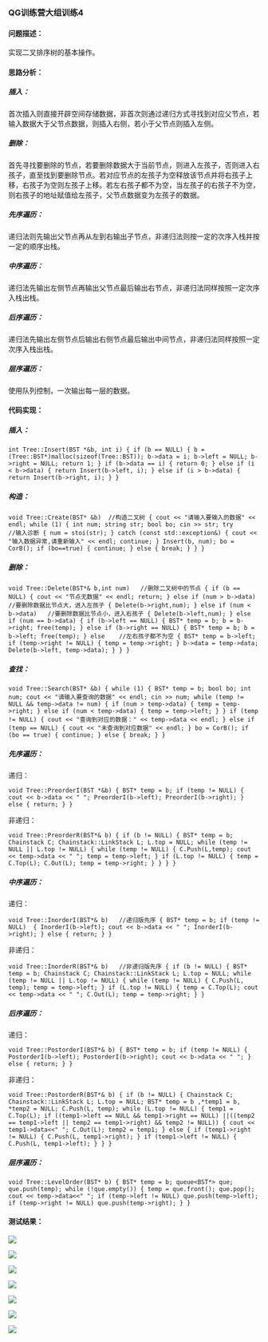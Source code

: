 ### QG训练营大组训练4

#### 问题描述：

实现二叉排序树的基本操作。

#### 思路分析：

##### 插入：

首次插入则直接开辟空间存储数据，非首次则通过递归方式寻找到对应父节点，若输入数据大于父节点数据，则插入右侧，若小于父节点则插入左侧。

##### 删除：

首先寻找要删除的节点，若要删除数据大于当前节点，则进入左孩子，否则进入右孩子，直至找到要删除节点。若对应节点的左孩子为空释放该节点并将右孩子上移，右孩子为空则左孩子上移。若左右孩子都不为空，当左孩子的右孩子不为空，则右孩子的地址赋值给左孩子，父节点数据变为左孩子的数据。

##### 先序遍历：

递归法则先输出父节点再从左到右输出子节点，非递归法则按一定的次序入栈并按一定的顺序出栈。

##### 中序遍历：

递归法先输出左侧节点再输出父节点最后输出右节点，非递归法同样按照一定次序入栈出栈。

##### 后序遍历：

递归法先输出左侧节点后输出右侧节点最后输出中间节点，非递归法同样按照一定次序入栈出栈。

##### 层序遍历：

使用队列控制，一次输出每一层的数据。

#### 代码实现：

##### 插入：

`int Tree::Insert(BST *&b, int i)
{
	if (b == NULL)
	{
		b = (Tree::BST*)malloc(sizeof(Tree::BST));
		b->data = i;
		b->left = NULL;
		b->right = NULL;
		return 1;
	}
	 if (b->data == i)
	{
		return 0;
	}
	else if (i < b->data)
	{
		return Insert(b->left, i);
	}
	else if (i > b->data)
	{
		return Insert(b->right, i);
	}
}`

##### 构造：

`void Tree::Create(BST* &b)  //构造二叉树
{
	cout << "请输入要输入的数据" << endl;
	while (1)
	{
		int num;
		string str;
		bool bo;
		cin >> str;
		try             //输入诊断
		{
			num = stoi(str);
		}
		catch (const std::exception&)
		{
			cout << "输入数据异常,请重新输入" << endl;
			continue;
		}
		Insert(b, num);
		bo = CorB();
		if (bo==true)
		{
			continue;
		}
		else
		{
			break;
		}
	}
}`

##### 删除：

`void Tree::Delete(BST*& b,int num)   //删除二叉树中的节点
{
	if (b == NULL)
	{
		cout << "节点无数据" << endl;
		return;
	}
	else if (num > b->data)   //要删除数据比节点大，进入左孩子
	{
		Delete(b->right,num);
	}
	else if (num < b->data)   //要删除数据比节点小，进入右孩子
	{
		Delete(b->left,num);
	}
	else if (num == b->data)
	{
		if (b->left == NULL)
		{
			BST* temp = b;
			b = b->right;
			free(temp);
		}
		else if (b->right == NULL)
		{
			BST* temp = b;
			b = b->left;
			free(temp);
		}
		else    //左右孩子都不为空
		{
			BST* temp = b->left;
			if (temp->right != NULL)
			{
				temp = temp->right;
			}
			b->data = temp->data;
			Delete(b->left, temp->data);
		}
	}
}`

##### 查找：

`void Tree::Search(BST* &b)
{
	while (1)
	{
		BST* temp = b;
		bool bo;
		int num;
		cout << "请输入要查询的数据" << endl;
		cin >> num;
		while (temp != NULL && temp->data != num)
		{
			if (num > temp->data)
			{
				temp = temp->right;
			}
			else if (num < temp->data)
			{
				temp = temp->left;
			}
		}
		if (temp != NULL)
		{
			cout << "查询到对应的数据：" << temp->data << endl;
		}
		else if (temp == NULL)
		{
			cout << "未查询到对应数据" << endl;
		}
		bo = CorB();
		if (bo == true)
		{
			continue;
		}
		else
		{
			break;
		}
	}
	`

##### 先序遍历：

递归：

`void Tree::PreorderI(BST *&b)
{
    BST* temp = b;
    if (temp != NULL)
    {
        cout << b->data << " ";
        PreorderI(b->left);
        PreorderI(b->right);
    }
    else
    {
        return;
    }
}`

非递归：

`void Tree::PreorderR(BST*& b)
{
	if (b != NULL)
	{
		BST* temp = b;
		Chainstack C;
		Chainstack::LinkStack L;
		L.top = NULL;
		while (temp != NULL || L.top != NULL)
		{
			while (temp != NULL)
			{
				C.Push(L,temp);
				cout << temp->data << " ";
				temp = temp->left;
			}
			if (L.top != NULL)
			{
				temp = C.Top(L);
				C.Out(L);
				temp = temp->right;
			}
		}
	}
}`

##### 中序遍历：

递归：

`void Tree::InorderI(BST*& b)   //递归版先序
{
    BST* temp = b;
    if (temp != NULL) 
    {
        InorderI(b->left);
        cout << b->data << " ";
        InorderI(b->right);
    }
    else
    {
        return;
    }
}`

非递归：

`void Tree::InorderR(BST*& b)   //非递归版先序
{
	if (b != NULL)
	{
		BST* temp = b;
		Chainstack C;
		Chainstack::LinkStack L;
		L.top = NULL;
		while (temp != NULL || L.top != NULL)
		{
			while (temp != NULL)
			{
				C.Push(L, temp);
				temp = temp->left;
			}
			if (L.top != NULL)
			{
				temp = C.Top(L);
				cout << temp->data << " ";
				C.Out(L);
				temp = temp->right;
			}
		}`

##### 后序遍历：

递归：

`void Tree::PostorderI(BST*& b)
{
    BST* temp = b;
    if (temp != NULL)
    {
        PostorderI(b->left);
        PostorderI(b->right);
        cout << b->data << " ";
    }
    else
    {
        return;
    }
}`

非递归：

`void Tree::PostorderR(BST*& b)
{
	if (b != NULL)
	{
		Chainstack C;
		Chainstack::LinkStack L;
		L.top = NULL;
		BST* temp = b ,*temp1 = b, *temp2 = NULL;
		C.Push(L, temp);
		while (L.top != NULL)
		{
			temp1 = C.Top(L);
			if ((temp1->left == NULL && temp1->right == NULL) ||((temp2 == temp1->left || temp2 == temp1->right) && temp2 != NULL))
			{
				cout << temp1->data<<" ";
				C.Out(L);
				temp2 = temp1;
			}
			else
			{
				if (temp1->right != NULL)
				{
					C.Push(L, temp1->right);
				}
				if (temp1->left != NULL)
				{
					C.Push(L, temp1->left);
				}
			}
		}`

##### 层序遍历：

`void Tree::LevelOrder(BST* b)
{
	BST* temp = b;
	queue<BST*> que;
	que.push(temp);
	while (!que.empty())
	{
		temp = que.front();
		que.pop();
		cout << temp->data<<" ";
		if (temp->left != NULL) que.push(temp->left);
		if (temp->right != NULL) que.push(temp->right);
	}
}`

#### 测试结果：

![](https://img-blog.csdnimg.cn/1cf3478535b845b4b0959944fca91e17.png?x-oss-process=image/watermark,type_d3F5LXplbmhlaQ,shadow_50,text_Q1NETiBAUmFtb3p6eg==,size_17,color_FFFFFF,t_70,g_se,x_16)

![](https://img-blog.csdnimg.cn/096b3e7dffaa439a8662145da7e52f93.png)

![](https://img-blog.csdnimg.cn/b06c082813674d998ad99e68ac6fd026.png?x-oss-process=image/watermark,type_d3F5LXplbmhlaQ,shadow_50,text_Q1NETiBAUmFtb3p6eg==,size_18,color_FFFFFF,t_70,g_se,x_16)

![](https://img-blog.csdnimg.cn/cfb60c4b5182430dac5a767d316121e2.png?x-oss-process=image/watermark,type_d3F5LXplbmhlaQ,shadow_50,text_Q1NETiBAUmFtb3p6eg==,size_13,color_FFFFFF,t_70,g_se,x_16)

![](https://img-blog.csdnimg.cn/710f0f6ab39b4a39959c7b5b970e3b86.png?x-oss-process=image/watermark,type_d3F5LXplbmhlaQ,shadow_50,text_Q1NETiBAUmFtb3p6eg==,size_13,color_FFFFFF,t_70,g_se,x_16)

![](https://img-blog.csdnimg.cn/bed902e3fa294dc08a59c87d0e819b37.png?x-oss-process=image/watermark,type_d3F5LXplbmhlaQ,shadow_50,text_Q1NETiBAUmFtb3p6eg==,size_13,color_FFFFFF,t_70,g_se,x_16)

![](https://img-blog.csdnimg.cn/34b2e6d759a64d4f8c8c96e29dce9cd2.png?x-oss-process=image/watermark,type_d3F5LXplbmhlaQ,shadow_50,text_Q1NETiBAUmFtb3p6eg==,size_12,color_FFFFFF,t_70,g_se,x_16)